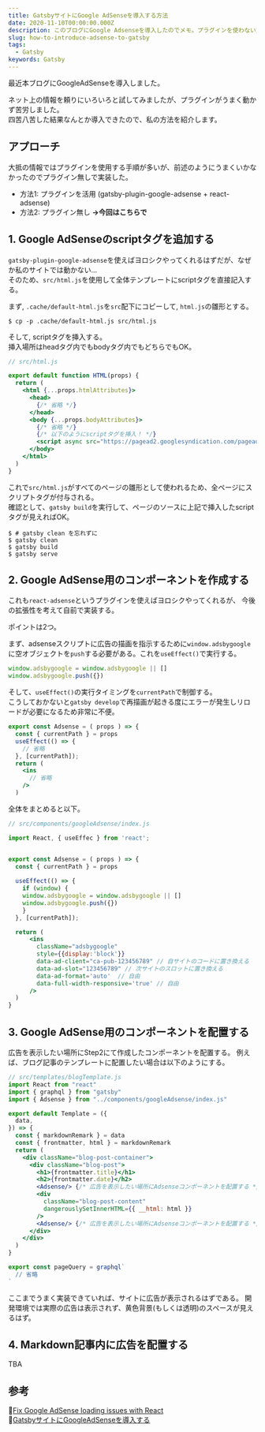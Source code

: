 ```yaml
---
title: GatsbyサイトにGoogle AdSenseを導入する方法
date: 2020-11-10T00:00:00.000Z
description: このブログにGoogle Adsenseを導入したのでメモ。プラグインを使わない方法を紹介。
slug: how-to-introduce-adsense-to-gatsby
tags: 
  - Gatsby
keywords: Gatsby
---
```


最近本ブログにGoogleAdSenseを導入しました。

ネット上の情報を頼りにいろいろと試してみましたが、プラグインがうまく動かず苦労しました。  
四苦八苦した結果なんとか導入できたので、私の方法を紹介します。


## アプローチ
大抵の情報ではプラグインを使用する手順が多いが、前述のようにうまくいかなかったのでプラグイン無しで実装した。

 - 方法1: プラグインを活用 (gatsby-plugin-google-adsense + react-adsense)
 - 方法2: プラグイン無し  **→今回はこちらで**


## 1. Google AdSenseのscriptタグを追加する
`gatsby-plugin-google-adsense`を使えばヨロシクやってくれるはずだが、なぜか私のサイトでは動かない...  
そのため、`src/html.js`を使用して全体テンプレートにscriptタグを直接記入する。


まず, `.cache/default-html.js`を`src`配下にコピーして, `html.js`の雛形とする。
```shell
$ cp -p .cache/default-html.js src/html.js
```
 
そして, scriptタグを挿入する。  
挿入場所はheadタグ内でもbodyタグ内でもどちらでもOK。
```jsx
// src/html.js

export default function HTML(props) {
  return (
    <html {...props.htmlAttributes}>
      <head>
        {/* 省略 */}
      </head>
      <body {...props.bodyAttributes}>
        {/* 省略 */}
        {/* 以下のようにscriptタグを挿入！ */}
        <script async src="https://pagead2.googlesyndication.com/pagead/js/adsbygoogle.js"></script>
      </body>
    </html>
  )
}
```

これで`src/html.js`がすべてのページの雛形として使われるため、全ページにスクリプトタグが付与される。  
確認として、`gatsby build`を実行して、ページのソースに上記で挿入したscriptタグが見えればOK。
```shell
$ # gatsby clean を忘れずに
$ gatsby clean
$ gatsby build
$ gatsby serve
```

<adsense></adsense>

## 2. Google AdSense用のコンポーネントを作成する
これも`react-adsense`というプラグインを使えばヨロシクやってくれるが、 今後の拡張性を考えて自前で実装する。

ポイントは2つ。

まず、adsenseスクリプトに広告の描画を指示するために`window.adsbygoogle`に空オブジェクトを`push`する必要がある。これを`useEffect()`で実行する。
```javascript
window.adsbygoogle = window.adsbygoogle || []
window.adsbygoogle.push({})
```

そして、`useEffect()`の実行タイミングを`currentPath`で制御する。  
こうしておかないと`gatsby develop`で再描画が起きる度にエラーが発生しリロードが必要になるため非常に不便。
```jsx
export const Adsense = ( props ) => {
  const { currentPath } = props
  useEffect(() => {
    // 省略
  }, [currentPath]);
  return (
    <ins
      // 省略
    />
  )
```

全体をまとめると以下。

```jsx
// src/components/googleAdsense/index.js

import React, { useEffec } from 'react';


export const Adsense = ( props ) => {
  const { currentPath } = props
  
  useEffect(() => {
    if (window) {
    window.adsbygoogle = window.adsbygoogle || []
    window.adsbygoogle.push({})
    }
  }, [currentPath]);

  return (
      <ins 
        className="adsbygoogle"
        style={{display:'block'}}
        data-ad-client="ca-pub-123456789" // 自サイトのコードに置き換える
        data-ad-slot="123456789" // 次サイトのスロットに置き換える
        data-ad-format='auto'  // 自由
        data-full-width-responsive='true' // 自由
      />
  )
}
```

<adsense></adsense>

## 3. Google AdSense用のコンポーネントを配置する
広告を表示したい場所にStep2にて作成したコンポーネントを配置する。
例えば、ブログ記事のテンプレートに配置したい場合は以下のようにする。

```jsx
// src/templates/blogTemplate.js
import React from "react"
import { graphql } from "gatsby"
import { Adsense } from "../components/googleAdsense/index.js"

export default Template = ({
  data,
}) => {
  const { markdownRemark } = data
  const { frontmatter, html } = markdownRemark
  return (
    <div className="blog-post-container">
      <div className="blog-post">
        <h1>{frontmatter.title}</h1>
        <h2>{frontmatter.date}</h2>
        <Adsense/> {/* 広告を表示したい場所にAdsenseコンポーネントを配置する */}
        <div
          className="blog-post-content"
          dangerouslySetInnerHTML={{ __html: html }}
        />
        <Adsense/> {/* 広告を表示したい場所にAdsenseコンポーネントを配置する */}
      </div>
    </div>
  )
}

export const pageQuery = graphql`
  // 省略
`
```

ここまでうまく実装できていれば、サイトに広告が表示されるはずである。
開発環境では実際の広告は表示されず、黄色背景(もしくは透明)のスペースが見えるはず。

<adsense></adsense>

## 4. Markdown記事内に広告を配置する
TBA


## 参考
:link:[Fix Google AdSense loading issues with React](https://mao-tss.medium.com/fix-google-adsense-loading-issues-with-react-f338cbd61ac4)  
:link:[GatsbyサイトにGoogleAdSenseを導入する](https://qiita.com/bob_yama/items/2b24fca112587a1bf8e8)